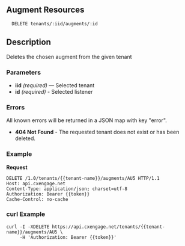 ## Augment Resources

```
  DELETE tenants/:iid/augments/:id
```

## Description

Deletes the chosen augment from the given tenant


### Parameters

- **iid** _(required)_ — Selected tenant
- **id** _(required)_ - Selected listener 

### Errors

All known errors will be returned in a JSON map with key "error".

- **404 Not Found** - The requested tenant does not exist or has been deleted.

### Example

**Request**

```
DELETE /1.0/tenants/{{tenant-name}}/augments/AU5 HTTP/1.1
Host: api.cxengage.net
Content-Type: application/json; charset=utf-8
Authorization: Bearer {{token}}
Cache-Control: no-cache
```


### curl Example

```
curl -I -XDELETE https://api.cxengage.net/tenants/{{tenant-name}}/augments/AU5 \
     -H 'Authorization: Bearer {{token}}'
```

